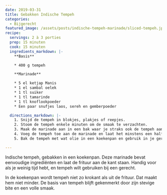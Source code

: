 ```yaml
---
date: 2019-03-31
title: Gebakken Indische Tempeh
categories:
  - Bijgerecht
featured_image: /assets/posts/indische-tempeh-marinade/sliced-tempeh.jpg
recipe:
  servings: 2 à 3 porties
  prep: 15 minuten
  cook: 15 minuten
  ingredients_markdown: |-
    **Basis**

    * 400 g tempeh

    **Marinade**

    * 5 el ketjap Manis
    * 1 el sambal oelek
    * 1 tl suiker
    * 1 tl tamarinde
    * 1 tl knoflookpoeder
    * Een paar snufjes laos, sereh en gemberpoeder

  directions_markdown: |-
    1. Snijd de tempeh in blokjes, plakjes of reepjes.
    2. Stoom de tempeh enkele minuten om de smaak te verzachten.
    3. Maak de marinade aan in een bak waar je straks ook de tempeh aan kunt toevoegen. Roer goed door.
    4. Voeg de tempeh toe aan de marinade en laat het minstens een half uur intrekken.
    5. Bak de tempeh met wat olie in een koekenpan en gebruik in je gerechten.

---
```

Indische tempeh, gebakken in een koekenpan. Deze marinade bevat eenvoudige ingrediënten en laat de frituur aan de kant staan. Handig voor als je weinig tijd hebt, en tempeh wilt gebruiken bij een gerecht.

In de koekenpan wordt tempeh niet zo krokant als uit de frituur. Dat maakt hem niet minder. De basis van tempeh blijft gekenmerkt door zijn stevige bite en een volle smaak.

